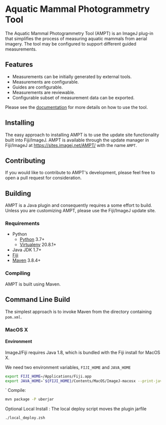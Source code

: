 # Aquatic Mammal Photogrammetry Tool

The Aquatic Mammal Photogrammetry Tool (AMPT) is an ImageJ plug-in that simplifies the process of measuring aquatic
mammals from aerial imagery. The tool may be configured to support different guided measurements.

## Features

* Measurements can be initially generated by external tools.
* Measurements are configurable.
* Guides are configurable.
* Measurements are reviewable.
* Configurable subset of measurement data can be exported.

Please see the [documentation][docs] for more details on how to use the tool.

## Installing

The easy approach to installing AMPT is to use the update site functionality built into Fiji/ImageJ. AMPT is available
through the update manager in Fiji/ImageJ at https://sites.imagej.net/AMPT/ with the name `AMPT`.

## Contributing
If you would like to contribute to AMPT's development, please feel free to open a pull request for consideration.

## Building

AMPT is a Java plugin and consequently requires a some effort to build. Unless you are customizing AMPT, please use the
Fiji/ImageJ update site.

### Requirements

* Python
    * [Python][python] 3.7+
    * [Virtualenv][virtualenv] 20.8.1+
* Java JDK 1.7+
* [Fiji][fiji]
* [Maven][maven] 3.8.4+

### Compiling

AMPT is built using Maven.

## Command Line Build

The simplest approach is to invoke Maven from the directory containing `pom.xml`.

### MacOS X

#### Environment

ImageJ/Fiji requires Java 1.8, which is bundled with the Fiji install for MacOS X.

We need two environment variables, `FIJI_HOME` and `JAVA_HOME`

```zsh
export FIJI_HOME=/Applications/Fiji.app
export JAVA_HOME=`${FIJI_HOME}/Contents/MacOS/ImageJ-macosx --print-java-home`
```

`
Compile:

```zsh
mvn package -P uberjar 
```

Optional Local Install :
The local deploy script moves the plugin jarfile

```
./local_deploy.zsh
```

[fiji]: <https://fiji.sc/>  "Fiji Home"

[docs]: <https://AllenMLI.github.io/AMPT/> "Documentation"

[maven]: <https://maven.apache.org/> "Maven Homepage"

[python]: <https://www.python.org/> "Python Homepage"

[virtualenv]: <https://virtualenv.pypa.io/en/latest/> "Virtualenv Homepage"